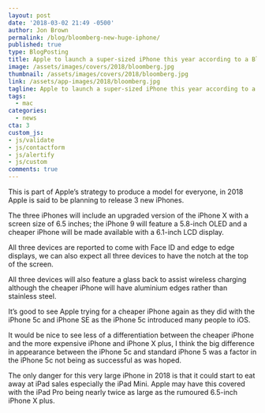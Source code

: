 ```yaml
---
layout: post
date: '2018-03-02 21:49 -0500'
author: Jon Brown
permalink: /blog/bloomberg-new-huge-iphone/
published: true
type: BlogPosting
title: Apple to launch a super-sized iPhone this year according to a Bloomberg report
image: /assets/images/covers/2018/bloomberg.jpg
thumbnail: /assets/images/covers/2018/bloomberg.jpg
link: /assets/app-images/2018/bloomberg.jpg
tagline: Apple to launch a super-sized iPhone this year according to a Bloomberg report
tags:
  - mac
categories:
  - news
cta: 3
custom_js:
- js/validate
- js/contactform
- js/alertify
- js/custom
comments: true
---
```

This is part of Apple’s strategy to produce a model for everyone, in 2018 Apple is said to be planning to release 3 new iPhones.

The three iPhones will include an upgraded version of the iPhone X with a screen size of 6.5 inches; the iPhone 9 will feature a 5.8-inch OLED and a cheaper iPhone will be made available with a 6.1-inch LCD display.

All three devices are reported to come with Face ID and edge to edge displays, we can also expect all three devices to have the notch at the top of the screen.

All three devices will also feature a glass back to assist wireless charging although the cheaper iPhone will have aluminium edges rather than stainless steel.

It’s good to see Apple trying for a cheaper iPhone again as they did with the iPhone 5c and iPhone SE as the iPhone 5c introduced many people to iOS.

It would be nice to see less of a differentiation between the cheaper iPhone and the more expensive iPhone and iPhone X plus, I think the big difference in appearance between the iPhone 5c and standard iPhone 5 was a factor in the iPhone 5c not being as successful as was hoped.

The only danger for this very large iPhone in 2018 is that it could start to eat away at iPad sales especially the iPad Mini. Apple may have this covered with the iPad Pro being nearly twice as large as the rumoured 6.5-inch iPhone X plus.